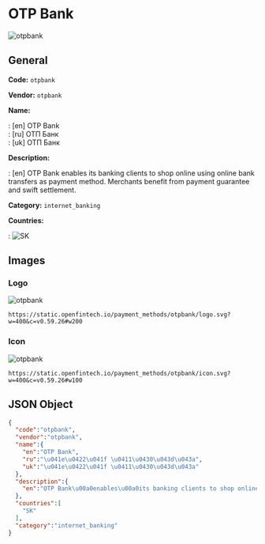 
# OTP Bank 
![otpbank](https://static.openfintech.io/payment_methods/otpbank/logo.svg?w=400&c=v0.59.26#w200)  

## General 
**Code:** `otpbank` 
 
**Vendor:** `otpbank` 
 
**Name:**  
 
:	[en] OTP Bank  
:	[ru] ОТП Банк  
:	[uk] ОТП Банк  
 
**Description:**  
 
: [en] OTP Bank enables its banking clients to shop online using online bank transfers as payment method. Merchants benefit from payment guarantee and swift settlement.   
 
**Category:** `internet_banking` 
 
**Countries:**  
 
:	![SK](https://cdnjs.cloudflare.com/ajax/libs/flag-icon-css/3.3.0/flags/4x3/sk.svg#w24)  
 

## Images 

### Logo 
![otpbank](https://static.openfintech.io/payment_methods/otpbank/logo.svg?w=400&c=v0.59.26#w200)  

```
https://static.openfintech.io/payment_methods/otpbank/logo.svg?w=400&c=v0.59.26#w200
```  

### Icon 
![otpbank](https://static.openfintech.io/payment_methods/otpbank/icon.svg?w=400&c=v0.59.26#w100)  

```
https://static.openfintech.io/payment_methods/otpbank/icon.svg?w=400&c=v0.59.26#w100
```  

## JSON Object 

```json
{
  "code":"otpbank",
  "vendor":"otpbank",
  "name":{
    "en":"OTP Bank",
    "ru":"\u041e\u0422\u041f \u0411\u0430\u043d\u043a",
    "uk":"\u041e\u0422\u041f \u0411\u0430\u043d\u043a"
  },
  "description":{
    "en":"OTP Bank\u00a0enables\u00a0its banking clients to shop online using online bank transfers as payment method. Merchants benefit from payment guarantee and swift settlement.\u00a0"
  },
  "countries":[
    "SK"
  ],
  "category":"internet_banking"
}
```  
